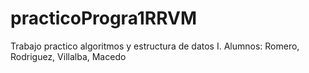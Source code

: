 # practicoProgra1RRVM
Trabajo practico algoritmos y estructura de datos I. Alumnos: Romero, Rodriguez, Villalba, Macedo
